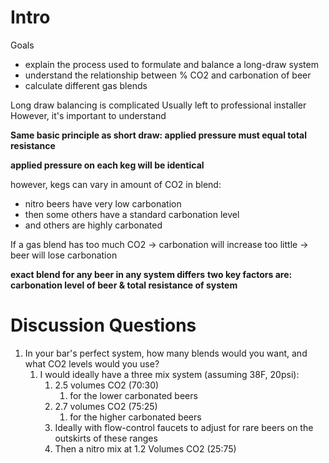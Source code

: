 # Intro

Goals
* explain the process used to formulate and balance a long-draw system
* understand the relationship between % CO2 and carbonation of beer
* calculate different gas blends

Long draw balancing is complicated
Usually left to professional installer
However, it's important to understand

**Same basic principle as short draw: applied pressure must equal total resistance**

**applied pressure on each keg will be identical**

however, kegs can vary in amount of CO2 in blend:
- nitro beers have very low carbonation
- then some others have a standard carbonation level
- and others are highly carbonated

If a gas blend has too much CO2 -> carbonation will increase
too little -> beer will lose carbonation

**exact blend for any beer in any system differs**
**two key factors are: carbonation level of beer & total resistance of system**


# Discussion Questions

1. In your bar's perfect system, how many blends would you want, and what CO2 levels would you use?
	1. I would ideally have a three mix system (assuming 38F, 20psi):
		1. 2.5 volumes CO2 (70:30)
			1. for the lower carbonated beers
		2. 2.7 volumes CO2 (75:25)
			1. for the higher carbonated beers
		3. Ideally with flow-control faucets to adjust for rare beers on the outskirts of these ranges
		4. Then a nitro mix at 1.2 Volumes CO2 (25:75)

